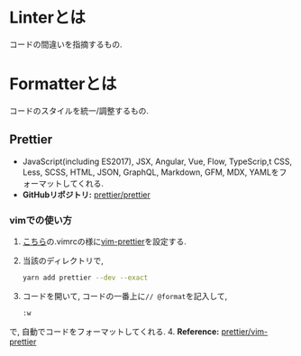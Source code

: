 # Linterとは
コードの間違いを指摘するもの.

# Formatterとは
コードのスタイルを統一/調整するもの.

## Prettier
- JavaScript(including ES2017), JSX, Angular, Vue, Flow, TypeScrip,t CSS, Less, SCSS, HTML, JSON, GraphQL, Markdown,  GFM, MDX, YAMLをフォーマットしてくれる.
- **GitHubリポジトリ:** [prettier/prettier](https://github.com/prettier/prettier)

### vimでの使い方
1. [こちら](https://github.com/solareenlo/vim-config/blob/master/.vimrc)の.vimrcの様に[vim-prettier](https://github.com/prettier/vim-prettier)を設定する.
2. 当該のディレクトリで,

    ```bash
    yarn add prettier --dev --exact
    ```
3. コードを開いて, コードの一番上に`// @format`を記入して,

    ```bash
    :w
    ```
で, 自動でコードをフォーマットしてくれる.
4. **Reference:** [prettier/vim-prettier](https://github.com/prettier/vim-prettier)
